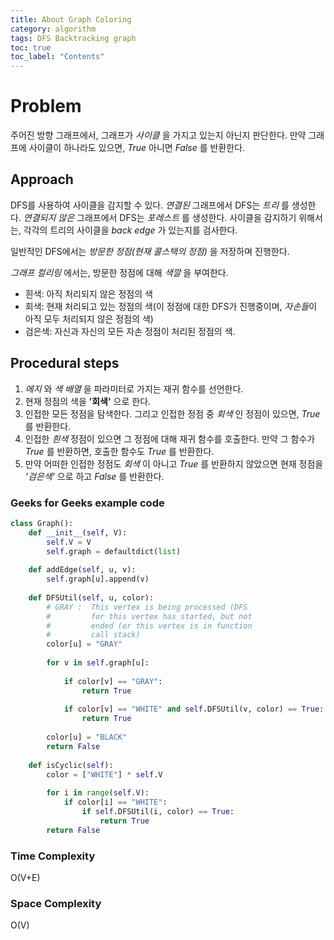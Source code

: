 ```yaml
---
title: About Graph Coloring
category: algorithm
tags: DFS Backtracking graph
toc: true
toc_label: "Contents"
---
```


# Problem

주어진 방향 그래프에서, 그래프가 *사이클* 을 가지고 있는지 아닌지 판단한다. 만약 그래프에 사이클이 하나라도 있으면, *True* 아니면 *False* 를 반환한다.

## Approach

DFS를 사용하여 사이클을 감지할 수 있다. *연결된* 그래프에서 DFS는 *트리* 를 생성한다. *연결되지 않은* 그래프에서 DFS는 *포레스트* 를 생성한다. 사이클을 감지하기 위해서는, 각각의 트리의 사이클을 *back edge* 가 있는지를 검사한다. 

일반적인 DFS에서는 *방문한 정점(현재 콜스택의 정점)* 을 저장하며 진행한다.

*그래프 컬리링* 에서는, 방문한 정점에 대해 *색깔* 을 부여한다. 

- 흰색: 아직 처리되지 않은 정점의 색
- 회색: 현재 처리되고 있는 정점의 색(이 정점에 대한 DFS가 진행중이며, *자손들*이 아직 모두 처리되지 않은 정점의 색)
- 검은색: 자신과 자신의 모든 자손 정점이 처리된 정점의 색.

## Procedural steps

1. *에지* 와 *색 배열* 을 파라미터로 가지는 재귀 함수를 선언한다.
2. 현재 정점의 색을 **’회색'** 으로 한다.
3. 인접한 모든 정점을 탐색한다. 그리고 인접한 정점 중 *회색* 인 정점이 있으면, *True* 를 반환한다.
4. 인접한 *흰색* 정점이 있으면 그 정점에 대해 재귀 함수를 호출한다. 만약 그 함수가 *True* 를 반환하면, 호출한 함수도 *True* 를 반환한다.
5. 만약 어떠한 인접한 정점도 *회색* 이 아니고 *True* 를 반환하지 않았으면 현재 정점을 *’검은색'* 으로 하고 *False* 를 반환한다.

### Geeks for Geeks example code

```python
class Graph():
    def __init__(self, V):
        self.V = V
        self.graph = defaultdict(list)
 
    def addEdge(self, u, v):
        self.graph[u].append(v)
 
    def DFSUtil(self, u, color):
        # GRAY :  This vertex is being processed (DFS
        #         for this vertex has started, but not
        #         ended (or this vertex is in function
        #         call stack)
        color[u] = "GRAY"
 
        for v in self.graph[u]:
 
            if color[v] == "GRAY":
                return True
 
            if color[v] == "WHITE" and self.DFSUtil(v, color) == True:
                return True
 
        color[u] = "BLACK"
        return False
 
    def isCyclic(self):
        color = ["WHITE"] * self.V
 
        for i in range(self.V):
            if color[i] == "WHITE":
                if self.DFSUtil(i, color) == True:
                    return True
        return False
```

### Time Complexity

O(V+E)

### Space Complexity

O(V)